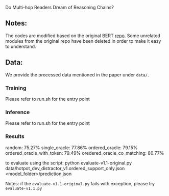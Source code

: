 Do Multi-hop Readers Dream of Reasoning Chains?

## Notes:
The codes are modified based on the original BERT [repo](https://github.com/google-research/bert). Some unrelated modules from the original repo have been deleted in order to make it easy to understand.

## Data:
We provide the processed data mentioned in the paper under `data/`.

### Training
Please refer to run.sh for the entry point

### Inference
Please refer to run.sh for the entry point

### Results

random: 75.27%
single_oracle: 77.86%
ordered_oracle: 79.15%
ordered_oracle_with_token: 79.49%
oredered_oracle_co_matching: 80.77%

to evaluate using the script: python evaluate-v1.1-original.py data/hotpot_dev_distractor_v1.ordered_support_only.json <model_folder>/prediction.json

Notes: if the `evaluate-v1.1-original.py` fails with exception, please try `evaluate-v1.1.py`